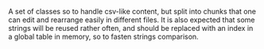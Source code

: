 A set of classes so to handle csv-like content, but split into chunks that one can edit and rearrange easily in different files. It is also expected that some strings will be reused rather often, and should be replaced with an index in a global table in memory, so to fasten strings comparison.